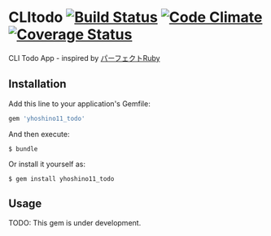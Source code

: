 # CLItodo [![Build Status](https://travis-ci.org/yhoshino11/yhoshino11_todo.svg)](https://travis-ci.org/yhoshino11/yhoshino11_todo) [![Code Climate](https://codeclimate.com/github/yhoshino11/yhoshino11_todo/badges/gpa.svg)](https://codeclimate.com/github/yhoshino11/yhoshino11_todo) [![Coverage Status](https://coveralls.io/repos/yhoshino11/yhoshino11_todo/badge.svg?branch=feature%2Fcommands)](https://coveralls.io/r/yhoshino11/yhoshino11_todo?branch=feature%2Fcommands)

CLI Todo App - inspired by [パーフェクトRuby](http://gihyo.jp/book/2013/978-4-7741-5879-2)

## Installation

Add this line to your application's Gemfile:

```ruby
gem 'yhoshino11_todo'
```

And then execute:

    $ bundle

Or install it yourself as:

    $ gem install yhoshino11_todo

## Usage

TODO: This gem is under development.
